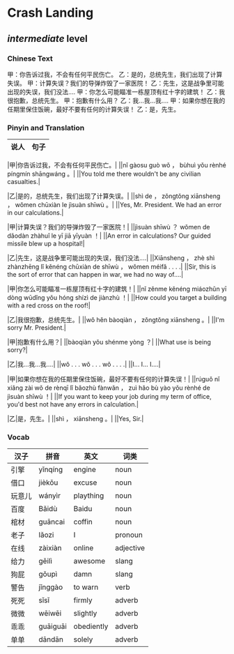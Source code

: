 # Crash Landing
## *intermediate* level

### Chinese Text
甲：你告诉过我，不会有任何平民伤亡。
乙：是的，总统先生，我们出现了计算失误。
甲：计算失误？我们的导弹炸毁了一家医院！
乙：先生，这是战争里可能出现的失误，我们没法....
甲：你怎么可能瞄准一栋屋顶有红十字的建筑！
乙：我很抱歉，总统先生。
甲：抱歉有什么用？
乙：我...我...我....
甲：如果你想在我的任期里保住饭碗，最好不要有任何的计算失误！
乙：是，先生。

### Pinyin and Translation
|说人|句子|
|----|----|

|甲|你告诉过我，不会有任何平民伤亡。|
||nǐ gàosu guò wǒ ， bùhuì yǒu rènhé píngmín shāngwáng 。|
||You told me there wouldn't be any civilian casualties.|

|乙|是的，总统先生，我们出现了计算失误。|
||shì de ， zǒngtǒng xiānsheng ， wǒmen chūxiàn le jìsuàn shīwù 。|
||Yes, Mr. President. We had an error in our calculations.|

|甲|计算失误？我们的导弹炸毁了一家医院！|
||jìsuàn shīwù ？ wǒmen de dǎodàn zhàhuǐ le yī jiā yīyuàn ！|
||An error in calculations? Our guided missile blew up a hospital!|

|乙|先生，这是战争里可能出现的失误，我们没法....|
||Xiānsheng ， zhè shì zhànzhēng lǐ kěnéng chūxiàn de shīwù ， wǒmen méifǎ . . . .|
||Sir, this is the sort of error that can happen in war, we had no way of....|

|甲|你怎么可能瞄准一栋屋顶有红十字的建筑！|
||nǐ zěnme kěnéng miáozhǔn yī dòng wūdǐng yǒu hóng shízì de jiànzhù ！|
||How could you target a building with a red cross on the roof!|

|乙|我很抱歉，总统先生。|
||wǒ hěn bàoqiàn ， zǒngtǒng xiānsheng 。|
||I'm sorry Mr. President.|

|甲|抱歉有什么用？|
||bàoqiàn yǒu shénme yòng ？|
||What use is being sorry?|

|乙|我...我...我....|
||wǒ . . . wǒ . . . wǒ . . . .|
||I... I... I....|

|甲|如果你想在我的任期里保住饭碗，最好不要有任何的计算失误！|
||rúguǒ nǐ xiǎng zài wǒ de rènqī lǐ bǎozhù fànwǎn ， zuì hǎo bù yào yǒu rènhé de jìsuàn shīwù ！|
||If you want to keep your job during my term of office, you'd best not have any errors in calculation.|

|乙|是，先生。|
||shì ， xiānsheng 。|
||Yes, Sir.|
### Vocab
|汉子|拼音|英文|词类|
|----|----|----|----|
|引擎|yǐnqíng|engine|noun|
|借口|jièkǒu|excuse|noun|
|玩意儿|wányìr|plaything|noun|
|百度|Bǎidù|Baidu|noun|
|棺材|guāncai|coffin|noun|
|老子|lǎozi|I|pronoun|
|在线|zàixiàn|online|adjective|
|给力|gěilì|awesome|slang|
|狗屁|gǒupì|damn|slang|
|警告|jǐnggào|to warn|verb|
|死死|sǐsǐ|firmly|adverb|
|微微|wēiwēi|slightly|adverb|
|乖乖|guāiguāi|obediently|adverb|
|单单|dāndān|solely|adverb|